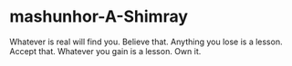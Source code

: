 # mashunhor-A-Shimray
Whatever is real will find you. Believe that. Anything you lose is a lesson. Accept that. Whatever you gain is a lesson. Own it.
